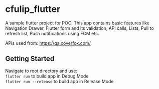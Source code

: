 # cfulip_flutter

A sample flutter project for POC.
This app contains basic features like Navigation Drawer, Flutter form and its validation, API calls, Lists, Pull to refresh list, Push notifications using FCM etc.

APIs used from: https://qa.coverfox.com/


## Getting Started

Navigate to root directory and use: <br/>
`flutter run` to build app in Debug Mode<br/>
`flutter run --release`  to build app in Release Mode
